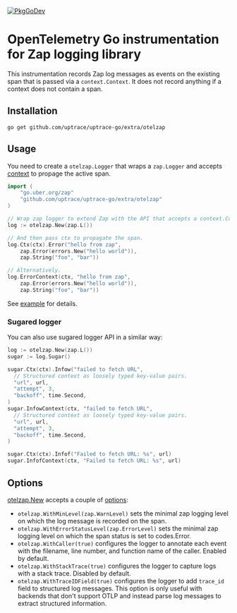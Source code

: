 [![PkgGoDev](https://pkg.go.dev/badge/github.com/uptrace/uptrace-go/extra/otelzap)](https://pkg.go.dev/github.com/uptrace/uptrace-go/extra/otelzap)

# OpenTelemetry Go instrumentation for Zap logging library

This instrumentation records Zap log messages as events on the existing span that is passed via a
`context.Context`. It does not record anything if a context does not contain a span.

## Installation

```shell
go get github.com/uptrace/uptrace-go/extra/otelzap
```

## Usage

You need to create a `otelzap.Logger` that wraps a `zap.Logger` and accepts
[context](https://docs.uptrace.dev/guide/go.html#context) to propage the active span.

```go
import (
    "go.uber.org/zap"
    "github.com/uptrace/uptrace-go/extra/otelzap"
)

// Wrap zap logger to extend Zap with the API that accepts a context.Context.
log := otelzap.New(zap.L())

// And then pass ctx to propagate the span.
log.Ctx(ctx).Error("hello from zap",
	zap.Error(errors.New("hello world")),
	zap.String("foo", "bar"))

// Alternatively.
log.ErrorContext(ctx, "hello from zap",
	zap.Error(errors.New("hello world")),
	zap.String("foo", "bar"))
```

See [example](/example/) for details.

### Sugared logger

You can also use sugared logger API in a similar way:

```go
log := otelzap.New(zap.L())
sugar := log.Sugar()

sugar.Ctx(ctx).Infow("failed to fetch URL",
  // Structured context as loosely typed key-value pairs.
  "url", url,
  "attempt", 3,
  "backoff", time.Second,
)
sugar.InfowContext(ctx, "failed to fetch URL",
  // Structured context as loosely typed key-value pairs.
  "url", url,
  "attempt", 3,
  "backoff", time.Second,
)

sugar.Ctx(ctx).Infof("Failed to fetch URL: %s", url)
sugar.InfofContext(ctx, "Failed to fetch URL: %s", url)
```

## Options

[otelzap.New](https://pkg.go.dev/github.com/uptrace/uptrace-go/extra/otelzap#New) accepts a couple
of [options](https://pkg.go.dev/github.com/uptrace/uptrace-go/extra/otelzap#Option):

- `otelzap.WithMinLevel(zap.WarnLevel)` sets the minimal zap logging level on which the log message
  is recorded on the span.
- `otelzap.WithErrorStatusLevel(zap.ErrorLevel)` sets the minimal zap logging level on which the
  span status is set to codes.Error.
- `otelzap.WithCaller(true)` configures the logger to annotate each event with the filename, line
  number, and function name of the caller. Enabled by default.
- `otelzap.WithStackTrace(true)` configures the logger to capture logs with a stack trace. Disabled
  by default.
- `otelzap.WithTraceIDField(true)` configures the logger to add `trace_id` field to structured log
  messages. This option is only useful with backends that don't support OTLP and instead parse log
  messages to extract structured information.
